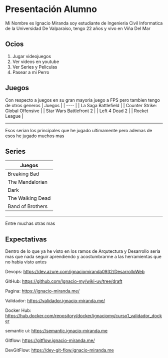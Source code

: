 

# Presentación Alumno

Mi Nombre es Ignacio Miranda soy estudiante de Ingenieria Civil Informatica de la Universidad De Valparaiso, tengo 22 años y vivo en Viña Del Mar

## Ocios
1. Jugar videojuegos
2. Ver videos en youtube
3. Ver Series y Peliculas
4. Pasear a mi Perro

## Juegos

Con respecto a juegos en su gran mayoria juego a FPS pero tambien tengo de otros generos
| Juegos |
| ---- |
| La Saga Battlefield | 
| Counter Strike: Global Offensive  |
| Star Wars Battlefront 2 |
| Left 4 Dead 2 |
| Rocket League |
_____

Esos serian los principales que he jugado ultimamente pero ademas de esos he jugado muchos mas


## Series

| Juegos |
| ---- |
| Breaking Bad | 
| The Mandalorian  |
| Dark |
| The Walking Dead |
| Band of Brothers |
_____

Entre muchas otras mas

## Expectativas

Dentro de lo que ya he visto en los ramos de Arqutectura y Desarrollo seria mas que nada seguir aprendiendo y acostumbrarme a las herramientas que no habia visto antes 

Devops: https://dev.azure.com/ignaciomiranda0932/DesarrolloWeb

GitHub: https://github.com/Ignacio-my/wiki-uv/tree/draft

Pagina: https://ignacio-miranda.me/

Validador: https://validador.ignacio-miranda.me/ 

Docker Hub: https://hub.docker.com/repository/docker/ignaciomy/curso1_validador_docker

semantic ui: https://semantic.ignacio-miranda.me

Gitflow: https://gitflow.ignacio-miranda.me/

DevGitFlow: https://dev-git-flow.ignacio-miranda.me 
